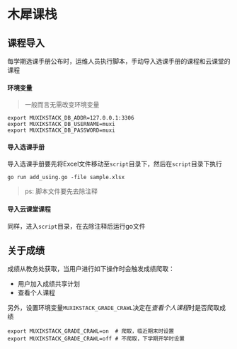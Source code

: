 # 木犀课栈

## 课程导入

每学期选课手册公布时，运维人员执行脚本，手动导入选课手册的课程和云课堂的课程

#### 环境变量

> 一般而言无需改变环境变量

```shell
export MUXIKSTACK_DB_ADDR=127.0.0.1:3306
export MUXIKSTACK_DB_USERNAME=muxi
export MUXIKSTACK_DB_PASSWORD=muxi
```

#### 导入选课手册

导入选课手册要先将Excel文件移动至`script`目录下，然后在`script`目录下执行

```shell
go run add_using.go -file sample.xlsx
```

>ps: 脚本文件要先去除注释

#### 导入云课堂课程

同样，进入`script`目录，在去除注释后运行go文件

## 关于成绩

成绩从教务处获取，当用户进行如下操作时会触发成绩爬取：

+ 用户加入成绩共享计划
+ 查看个人课程

另外，设置环境变量`MUXIKSTACK_GRADE_CRAWL`决定在*查看个人课程*时是否爬取成绩

```shell
export MUXIKSTACK_GRADE_CRAWL=on  # 爬取，临近期末时设置
export MUXIKSTACK_GRADE_CRAWL=off # 不爬取，下学期开学时设置
```
